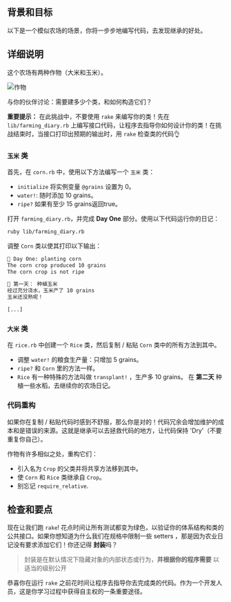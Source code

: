 ## 背景和目标

以下是一个模似农场的场景，你将一步步地编写代码，去发现继承的好处。


## 详细说明

这个农场有两种作物（大米和玉米）。

![作物](https://web-dev-challenge-lewagon-image.oss-cn-shanghai.aliyuncs.com/crops.svg)

与你的伙伴讨论：需要建多少个类，和如何构造它们？

**重要提示：** 在此挑战中，不要使用 `rake` 来编写你的类！先在 `lib/farming_diary.rb` 上编写接口代码，让程序去指导你如何设计你的类！在挑战结束时，当接口打印出预期的输出时，用 `rake` 检查类的代码👌

### `玉米` 类
首先，在 `corn.rb` 中，使用以下方法编写一个 `玉米` 类：
- `initialize` 将实例变量 `@grains` 设置为 0。
- `water!`: 随时添加 10 grains。
- `ripe?` 如果有至少 15 grains返回true。

打开​​ `farming_diary.rb`，并完成 **Day One** 部分。使用以下代码运行你的日记：

```bash
ruby lib/farming_diary.rb
```

调整 `Corn` 类以使其打印以下输出：

```bash
📝 Day One: planting corn
The corn crop produced 10 grains
The corn crop is not ripe

📝 第一天： 种植玉米
经过充分浇水，玉米产了 10 grains
玉米还没熟呢！

[...]
```

### `大米` 类

在 `rice.rb` 中创建一个 `Rice` 类，然后复制 / 粘贴 `Corn` 类中的所有方法到其中。
- 调整 `water!` 的粮食生产量：只增加 5 grains。
- `ripe?` 和 `Corn` 里的方法一样。
- `Rice` 有一种特殊的方法叫做 `transplant!` ，生产多 10 grains。
在 **第二天** 种植一些水稻，去继续你的农场日记。

### 代码重构
如果你在复制 / 粘贴代码时感到不舒服，那么你是对的！代码冗余会增加维护的成本和是错误的来源。这就是继承可以去拯救代码的地方，让代码保持 'Dry'（不要重复你自己）。

作物有许多相似之处，重构它们：
- 引入名为 `Crop` 的父类并将共享方法移到其中。
- 使 `Corn` 和 `Rice` 类继承自 `Crop`。
- 别忘记 `require_relative`.


## 检查和要点
现在让我们跑 `rake`! 花点时间让所有测试都变为绿色，以验证你的体系结构和类的公共接口。如果你想知道为什么我们在规格中限制一些 setters ，那是因为农业日记没有要求添加它们！你还记得 **封装**吗？


> 封装是在默认情况下隐藏对象的内部状态或行为，**并根据你的程序需要** 以适当的级别公开

恭喜你在运行 `rake` 之前花时间让程序去指导你去完成类的代码。作为一个开发人员，这是你学习过程中获得自主权的一条重要途径。
